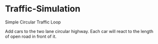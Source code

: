 # Traffic-Simulation
Simple Circular Traffic Loop

Add cars to the two lane circular highway. Each car will react to the length of open road in front of it.
